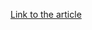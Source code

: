 [Link to the article](https://cybersecuritynews.com/how-to-implementing-soar-to-reduce-incident-response-time-effectively/)
